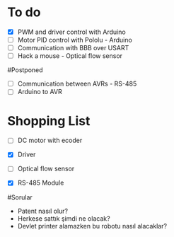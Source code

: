 # To do
- [X] PWM and driver control with Arduino
- [ ] Motor PID control with Pololu - Arduino
- [ ] Communication with BBB over USART
- [ ] Hack a mouse - Optical flow sensor

#Postponed
- [ ] Communication between AVRs - RS-485
- [ ] Arduino to AVR

# Shopping List
- [ ] DC motor with ecoder
- [X] Driver
- [ ] Optical flow sensor
- [X] RS-485 Module


#Sorular
- Patent nasıl olur?
- Herkese sattık şimdi ne olacak?
- Devlet printer alamazken bu robotu nasıl alacaklar?

